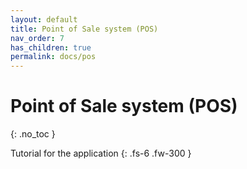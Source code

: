 ```yaml
---
layout: default
title: Point of Sale system (POS)
nav_order: 7
has_children: true
permalink: docs/pos
---
```


# Point of Sale system (POS)
{: .no_toc }

Tutorial for the application
{: .fs-6 .fw-300 }
